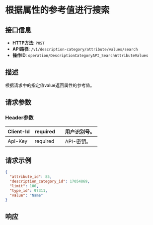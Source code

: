 # 根据属性的参考值进行搜索

## 接口信息

- **HTTP方法**: `POST`
- **API路径**: `/v1/description-category/attribute/values/search`
- **操作ID**: `operation/DescriptionCategoryAPI_SearchAttributeValues`

## 描述

根据请求中的指定值value返回属性的参考值。

## 请求参数

### Header参数

| Client-Id | required |  | 用户识别号。 |
|---|---|---|---|
| Api-Key | required |  | API-密钥。 |

## 请求示例

```json
{
  "attribute_id": 85,
  "description_category_id": 17054869,
  "limit": 100,
  "type_id": 97311,
  "value": "Name"
}
```

## 响应
